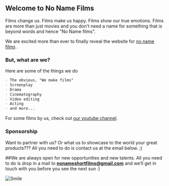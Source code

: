 ## Welcome to No Name Films

Films change us. Films make us happy. Films show our true emotions. Films are more than just movies and you don't need a name for something that is beyond words and hence "No Name films".

We are excited more than ever to finally reveal the website for [no name films](https://nonamefilms.github.io) . 

### But, what are we?

Here are some of the things we do

```markdown
- The obvious, "We make films"
- Screenplay
- Drama
- Cinematography
- Video editing
- Acting
- and more...

```

For some films  by us, check out [our youtube channel](https://www.youtube.com/channel/UCSfJb-FvwkbUDE5s4gJZbqw).

### Sponsorship

Want to partner with us? Or what us to showcase to the world your great products??? All you need to do is contact us at the email below. ;)

##We are always open for new opportunities and new talents. 
All you need to do is drop in a mail to **nonameshortfilms@gmail.com** and we’ll get in touch with you before you see the next sun :) 

![Smile](/pictures/255596.jpg)
<!-- ## Welcome to No Name Films

You can use the [editor on GitHub](https://github.com/nonamefilms/nonamefilms.github.io/edit/master/README.md) to maintain and preview the content for your website in Markdown files.

Whenever you commit to this repository, GitHub Pages will run [Jekyll](https://jekyllrb.com/) to rebuild the pages in your site, from the content in your Markdown files.

### Markdown

Markdown is a lightweight and easy-to-use syntax for styling your writing. It includes conventions for

```markdown
Syntax highlighted code block

# Header 1
## Header 2
### Header 3

- Bulleted
- List

1. Numbered
2. List

**Bold** and _Italic_ and `Code` text

[Link](url) and ![Image](src)
```

For more details see [GitHub Flavored Markdown](https://guides.github.com/features/mastering-markdown/).

### Jekyll Themes

Your Pages site will use the layout and styles from the Jekyll theme you have selected in your [repository settings](https://github.com/nonamefilms/nonamefilms.github.io/settings). The name of this theme is saved in the Jekyll `_config.yml` configuration file.

### Support or Contact

Having trouble with Pages? Check out our [documentation](https://help.github.com/categories/github-pages-basics/) or [contact support](https://github.com/contact) and we’ll help you sort it out.

-->
